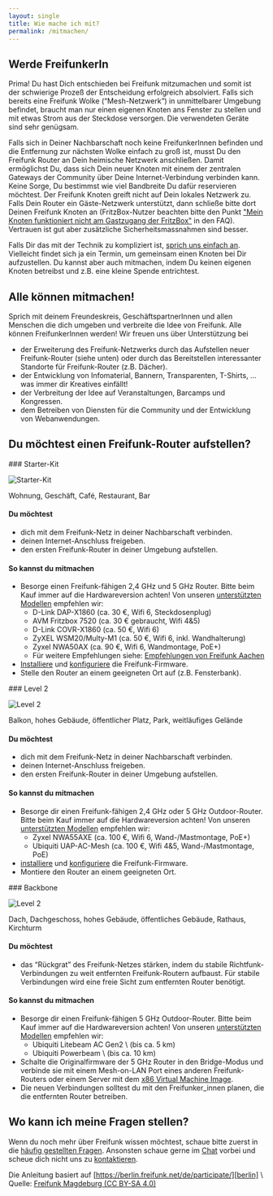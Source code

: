 ```yaml
---
layout: single
title: Wie mache ich mit?
permalink: /mitmachen/
---
```


## Werde FreifunkerIn

Prima! Du hast Dich entschieden bei Freifunk mitzumachen und somit ist der schwierige Prozeß der Entscheidung erfolgreich absolviert. Falls sich bereits eine Freifunk Wolke (“Mesh-Netzwerk”) in unmittelbarer Umgebung befindet, braucht man nur einen eigenen Knoten ans Fenster zu stellen und mit etwas Strom aus der Steckdose versorgen. Die verwendeten Geräte sind sehr genügsam.

Falls sich in Deiner Nachbarschaft noch keine FreifunkerInnen befinden und die Entfernung zur nächsten Wolke einfach zu groß ist, musst Du den Freifunk Router an Dein heimische Netzwerk anschließen. Damit ermöglichst Du, dass sich Dein neuer Knoten mit einem der zentralen Gateways der Community über Deine Internet-Verbindung verbinden kann. Keine Sorge, Du bestimmst wie viel Bandbreite Du dafür reservieren möchtest. Der Freifunk Knoten greift nicht auf Dein lokales Netzwerk zu. Falls Dein Router ein Gäste-Netzwerk unterstützt, dann schließe bitte dort Deinen Freifunk Knoten an (FritzBox-Nutzer beachten bitte den Punkt ["Mein Knoten funktioniert nicht am Gastzugang der FritzBox"][faq] in den FAQ). Vertrauen ist gut aber zusätzliche Sicherheitsmassnahmen sind besser.

Falls Dir das mit der Technik zu kompliziert ist, [sprich uns einfach an][kontakt]. Vielleicht findet sich ja ein Termin, um gemeinsam einen Knoten bei Dir aufzustellen. Du kannst aber auch mitmachen, indem Du keinen eigenen Knoten betreibst und z.B. eine kleine Spende entrichtest.

## Alle können mitmachen!

Sprich mit deinem Freundeskreis, GeschäftspartnerInnen und allen Menschen die dich umgeben und verbreite die Idee von Freifunk. Alle können FreifunkerInnen werden! Wir freuen uns über Unterstützung bei

- der Erweiterung des Freifunk-Netzwerks durch das Aufstellen neuer Freifunk-Router (siehe unten) oder durch das Bereitstellen interessanter Standorte für Freifunk-Router (z.B. Dächer).
- der Entwicklung von Infomaterial, Bannern, Transparenten, T-Shirts, … was immer dir Kreatives einfällt!
- der Verbreitung der Idee auf Veranstaltungen, Barcamps und Kongressen.
- dem Betreiben von Diensten für die Community und der Entwicklung von Webanwendungen.

## Du möchtest einen Freifunk-Router aufstellen?

<div  markdown="1">
### Starter-Kit

![Starter-Kit](/assets/mitmachen/participate_small.png)

Wohnung, Geschäft, Café, Restaurant, Bar

#### Du möchtest

- dich mit dem Freifunk-Netz in deiner Nachbarschaft verbinden.
- deinen Internet-Anschluss freigeben.
- den ersten Freifunk-Router in deiner Umgebung aufstellen.

#### So kannst du mitmachen

- Besorge einen Freifunk-fähigen 2,4&nbsp;GHz und 5&nbsp;GHz Router. Bitte beim Kauf immer auf die Hardwareversion achten! Von unseren [unterstützten Modellen][firmware] empfehlen wir:
  - D-Link DAP-X1860 (ca. 30&nbsp;€, Wifi 6, Steckdosenplug)
  - AVM Fritzbox 7520 (ca. 30&nbsp;€ gebraucht, Wifi 4&5)
  - D-Link COVR-X1860 (ca. 50&nbsp;€, Wifi 6)
  - ZyXEL WSM20/Multy-M1 (ca. 50&nbsp;€, Wifi 6, inkl. Wandhalterung)
  - Zyxel NWA50AX (ca. 90&nbsp;€, Wifi 6, Wandmontage, PoE+)
  - Für weitere Empfehlungen siehe: [Empfehlungen von Freifunk Aachen](https://wiki.freifunk.net/Freifunk_Aachen/Hardware)
- [Installiere][router-flashen] und [konfiguriere][router-konfigurieren] die Freifunk-Firmware.
- Stelle den Router an einem geeigneten Ort auf (z.B. Fensterbank).
</div>

<div markdown="1">
### Level 2

![Level 2](/assets/mitmachen/participate_medium.png)

Balkon, hohes Gebäude, öffentlicher Platz, Park, weitläufiges Gelände

#### Du möchtest

- dich mit dem Freifunk-Netz in deiner Nachbarschaft verbinden.
- deinen Internet-Anschluss freigeben.
- den ersten Freifunk-Router in deiner Umgebung aufstellen.

#### So kannst du mitmachen

- Besorge dir einen Freifunk-fähigen 2,4&nbsp;GHz oder 5&nbsp;GHz Outdoor-Router. Bitte beim Kauf immer auf die Hardwareversion achten! Von unseren [unterstützten Modellen][firmware] empfehlen wir:
  - Zyxel NWA55AXE (ca. 100&nbsp;€, Wifi 6, Wand-/Mastmontage, PoE+)
  - Ubiquiti UAP-AC-Mesh (ca. 100&nbsp;€, Wifi 4&5, Wand-/Mastmontage, PoE)
- [installiere][router-flashen] und [konfiguriere][router-konfigurieren] die Freifunk-Firmware.
- Montiere den Router an einem geeigneten Ort.
</div>

<div markdown="1">
### Backbone

![Level 2](/assets/mitmachen/participate_big.png)

Dach, Dachgeschoss, hohes Gebäude, öffentliches Gebäude, Rathaus, Kirchturm

#### Du möchtest

- das “Rückgrat” des Freifunk-Netzes stärken, indem du stabile Richtfunk-Verbindungen zu weit entfernten Freifunk-Routern aufbaust. Für stabile Verbindungen wird eine freie Sicht zum entfernten Router benötigt.

#### So kannst du mitmachen

- Besorge dir einen Freifunk-fähigen 5&nbsp;GHz Outdoor-Router. Bitte beim Kauf immer auf die Hardwareversion achten! Von unseren [unterstützten Modellen][firmware] empfehlen wir:
  - Ubiquiti Litebeam AC Gen2 \\
    (bis ca. 5&nbsp;km)
  - Ubiquiti Powerbeam \\
    (bis ca. 10&nbsp;km)
- Schalte die Originalfirmware der 5&nbsp;GHz Router in den Bridge-Modus und verbinde sie mit einem Mesh-on-LAN Port eines anderen Freifunk-Routers oder einem Server mit dem [x86 Virtual Machine Image][firmware].
- Die neuen Verbindungen solltest du mit den Freifunker_innen planen, die die entfernten Router betreiben.
</div>

## Wo kann ich meine Fragen stellen?

Wenn du noch mehr über Freifunk wissen möchtest, schaue bitte zuerst in die [häufig gestellten Fragen][faq]. Ansonsten schaue gerne im [Chat](https://chat.ffmuc.net) vorbei und scheue dich nicht uns zu [kontaktieren][kontakt].

Die Anleitung basiert auf [https://berlin.freifunk.net/de/participate/][berlin] \\
Quelle: [Freifunk Magdeburg (CC BY-SA 4.0)](https://md.freifunk.net)

[berlin]: https://berlin.freifunk.net/de/participate/
[faq]: /faq/
[firmware]: /firmware/
[kontakt]: /kontakt/
[twitter]: https://twitter.com/freifunkmuc
[router-flashen]: https://ffmuc.net/wiki/doku.php?id=knb:download#router_flashen_-_aufspielen_der_freifunk-firmware
[router-konfigurieren]: https://ffmuc.net/wiki/doku.php?id=knb:gui
